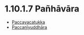 # 1.10.1.7 Pañhāvāra

* [Paccayacatukka](1.10.1.7/Paccayacatukka.md)
* [Paccanīyuddhāra](1.10.1.7/Paccaniyuddhara.md)
